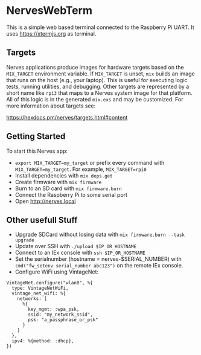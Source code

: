 # NervesWebTerm

This is a simple web based terminal connected to the Raspberry Pi UART.
It uses https://xtermjs.org as terminal.

## Targets

Nerves applications produce images for hardware targets based on the
`MIX_TARGET` environment variable. If `MIX_TARGET` is unset, `mix` builds an
image that runs on the host (e.g., your laptop). This is useful for executing
logic tests, running utilities, and debugging. Other targets are represented by
a short name like `rpi3` that maps to a Nerves system image for that platform.
All of this logic is in the generated `mix.exs` and may be customized. For more
information about targets see:

https://hexdocs.pm/nerves/targets.html#content

## Getting Started

To start this Nerves app:
  * `export MIX_TARGET=my_target` or prefix every command with
    `MIX_TARGET=my_target`. For example, `MIX_TARGET=rpi0`
  * Install dependencies with `mix deps.get`
  * Create firmware with `mix firmware`
  * Burn to an SD card with `mix firmware.burn`
  * Connect the Raspberry Pi to some serial port
  * Open http://nerves.local


## Other usefull Stuff
  * Upgrade SDCard without losing data with `mix firmware.burn --task upgrade`
  * Update over SSH with `./upload $IP_OR_HOSTNAME`
  * Connect to an IEx console with `ssh $IP_OR_HOSTNAME`
  * Set the serialnumber (hostname = nerves-$SERIAL_NUMBER) with
    `cmd("fw_setenv serial_number abc123")` on the remote IEx console.
  * Configure WiFi using VintageNet:

```
VintageNet.configure("wlan0", %{
  type: VintageNetWiFi,
  vintage_net_wifi: %{
    networks: [
      %{
        key_mgmt: :wpa_psk,
        ssid: "my_network_ssid",
        psk: "a_passphrase_or_psk"
      }
    ]
  },
  ipv4: %{method: :dhcp},
})

```
